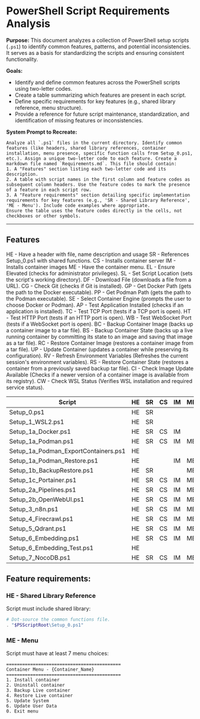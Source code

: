 # PowerShell Script Requirements Analysis

**Purpose:** This document analyzes a collection of PowerShell setup scripts (`.ps1`) to identify common features, patterns, and potential inconsistencies. It serves as a basis for standardizing the scripts and ensuring consistent functionality.

**Goals:**

*   Identify and define common features across the PowerShell scripts using two-letter codes.
*   Create a table summarizing which features are present in each script.
*   Define specific requirements for key features (e.g., shared library reference, menu structure).
*   Provide a reference for future script maintenance, standardization, and identification of missing features or inconsistencies.

**System Prompt to Recreate:**

```text
Analyze all `.ps1` files in the current directory. Identify common features (like headers, shared library references, container installation, menu presence, specific function calls from Setup_0.ps1, etc.). Assign a unique two-letter code to each feature. Create a markdown file named `Requirements.md`. This file should contain:
1. A "Features" section listing each two-letter code and its description.
2. A table with script names in the first column and feature codes as subsequent column headers. Use the feature codes to mark the presence of a feature in each script row.
3. A "Feature requirements" section detailing specific implementation requirements for key features (e.g., 'SR - Shared Library Reference', 'ME - Menu'). Include code examples where appropriate.
Ensure the table uses the feature codes directly in the cells, not checkboxes or other symbols.
```

---

## Features

HE - Have a header with file, name description and usage
SR - References Setup_0.ps1 with shared functions.
CS - Installs container server
IM - Installs container images
ME - Have the container menu.
EL - Ensure Elevated (checks for administrator privileges).
SL - Set Script Location (sets the script's working directory).
DF - Download File (downloads a file from a URL).
CG - Check Git (checks if Git is installed).
GP - Get Docker Path (gets the path to the Docker executable).
PP - Get Podman Path (gets the path to the Podman executable).
SE - Select Container Engine (prompts the user to choose Docker or Podman).
AP - Test Application Installed (checks if an application is installed).
TC - Test TCP Port (tests if a TCP port is open).
HT - Test HTTP Port (tests if an HTTP port is open).
WB - Test WebSocket Port (tests if a WebSocket port is open).
BC - Backup Container Image (backs up a container image to a tar file).
BS - Backup Container State (backs up a live running container by committing its state to an image and saving that image as a tar file).
RC - Restore Container Image (restores a container image from a tar file).
UP - Update Container (updates a container while preserving its configuration).
RV - Refresh Environment Variables (Refreshes the current session's environment variables).
RS - Restore Container State (restores a container from a previously saved backup tar file).
CI - Check Image Update Available (Checks if a newer version of a container image is available from its registry).
CW - Check WSL Status (Verifies WSL installation and required service status).

| Script                               | HE | SR | CS | IM | ME | EL | SL | DF | CG | GP | PP | SE | AP | TC | HT | WB | BC | BS | RC | UP | RS | RV | CI | CW |
|--------------------------------------|----|----|----|----|----|----|----|----|----|----|----|----|----|----|----|----|----|----|----|----|----|----|----|----|
| Setup_0.ps1                          | HE | SR |    |    |    | EL | SL | DF | CG | GP | PP | SE | AP | TC | HT | WB | BC | BS | RC | UP | RS | RV | CI | CW |
| Setup_1_WSL2.ps1                     | HE | SR |    |    |    | EL | SL |    |    |    |    |    |    |    |    |    |    |    |    |    |    |    |    | CW |
| Setup_1a_Docker.ps1                  | HE | SR | CS | IM |    | EL | SL | DF |    | GP |    |    | AP |    |    |    |    |    |    |    |    |    |    | CW |
| Setup_1a_Podman.ps1                  | HE | SR | CS | IM | ME |    | SL | DF |    |    | PP |    | AP |    |    |    |    |    |    |    | RS | RV |    | CW |
| Setup_1a_Podman_ExportContainers.ps1 | HE |    |    |    |    |    |    |    |    |    |    |    |    |    |    |    | BC |    |    |    |    |    |    |    |
| Setup_1a_Podman_Restore.ps1          | HE |    |    | IM | ME |    |    |    |    |    |    |    |    |    |    |    |    |    | RC |    |    |    |    |    |
| Setup_1b_BackupRestore.ps1           | HE | SR |    |    | ME |    |    |    |    |    |    | SE |    |    |    |    | BC |    | RC |    |    |    |    |    |
| Setup_1c_Portainer.ps1               | HE | SR | CS | IM | ME | EL | SL |    |    | GP | PP | SE |    | TC | HT |    |    | BS | RC | UP | RS |    |    |    |
| Setup_2a_Pipelines.ps1               | HE | SR | CS | IM | ME |    | SL | DF |    | GP | PP | SE |    | TC | HT |    |    | BS | RC | UP | RS |    |    |    |
| Setup_2b_OpenWebUI.ps1               | HE | SR | CS | IM | ME |    | SL |    |    | GP | PP | SE |    | TC | HT | WB |    | BS | RC | UP | RS |    | CI | CW |
| Setup_3_n8n.ps1                      | HE | SR | CS | IM | ME | EL | SL |    |    | GP | PP | SE |    | TC | HT |    |    | BS | RC | UP | RS |    |    |    |
| Setup_4_Firecrawl.ps1                | HE | SR | CS | IM | ME | EL | SL |    |    | GP |    |    |    | TC | HT |    |    | BS | RC | UP | RS |    |    |    |
| Setup_5_Qdrant.ps1                   | HE | SR | CS | IM | ME | EL | SL |    |    | GP | PP | SE |    | TC | HT |    |    | BS | RC | UP | RS |    |    |    |
| Setup_6_Embedding.ps1                | HE | SR | CS | IM | ME |    | SL |    |    |    |    |    |    | TC | HT |    |    |    |    | UP |    |    |    |    |
| Setup_6_Embedding_Test.ps1           | HE |    |    |    |    |    |    |    |    |    |    |    |    | TC |    |    |    |    |    |    |    |    |    |    |
| Setup_7_NocoDB.ps1                   | HE | SR | CS | IM | ME | EL | SL |    |    | GP | PP | SE |    | TC | HT |    |    | BS | RC | UP | RS |    |    |    |

## Feature requirements:

### HE - Shared Library Reference

Script must include shared library:

```PowerShell
# Dot-source the common functions file.
. "$PSScriptRoot\Setup_0.ps1"
```

### ME - Menu

Script must have at least 7 menu choices:

```text
===========================================
Container Menu - {Container_Name}
===========================================
1. Install container
2. Uninstall container
3. Backup Live container
4. Restore Live container
5. Update System
6. Update User Data
0. Exit menu
